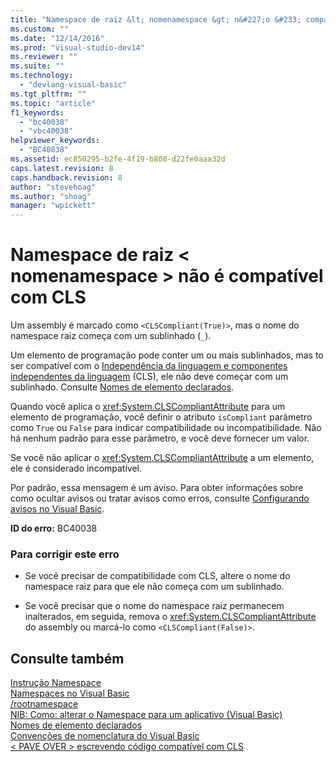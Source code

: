 ```yaml
---
title: "Namespace de raiz &lt; nomenamespace &gt; n&#227;o &#233; compat&#237;vel com CLS | Microsoft Docs"
ms.custom: ""
ms.date: "12/14/2016"
ms.prod: "visual-studio-dev14"
ms.reviewer: ""
ms.suite: ""
ms.technology: 
  - "devlang-visual-basic"
ms.tgt_pltfrm: ""
ms.topic: "article"
f1_keywords: 
  - "bc40038"
  - "vbc40038"
helpviewer_keywords: 
  - "BC40038"
ms.assetid: ec850295-b2fe-4f19-b808-d22fe0aaa32d
caps.latest.revision: 8
caps.handback.revision: 8
author: "stevehoag"
ms.author: "shoag"
manager: "wpickett"
---
```

# Namespace de raiz &lt; nomenamespace &gt; n&#227;o &#233; compat&#237;vel com CLS
Um assembly é marcado como `<CLSCompliant(True)>`, mas o nome do namespace raiz começa com um sublinhado \(`_`\).  
  
 Um elemento de programação pode conter um ou mais sublinhados, mas to ser compatível com o [Independência da linguagem e componentes independentes da linguagem](../Topic/Language%20Independence%20and%20Language-Independent%20Components.md) \(CLS\), ele não deve começar com um sublinhado. Consulte [Nomes de elemento declarados](/dotnet/visual-basic/programming-guide/language-features/declared-elements/declared-element-names).  
  
 Quando você aplica o <xref:System.CLSCompliantAttribute> para um elemento de programação, você definir o atributo `isCompliant` parâmetro como `True` ou `False` para indicar compatibilidade ou incompatibilidade. Não há nenhum padrão para esse parâmetro, e você deve fornecer um valor.  
  
 Se você não aplicar o <xref:System.CLSCompliantAttribute> a um elemento, ele é considerado incompatível.  
  
 Por padrão, essa mensagem é um aviso. Para obter informações sobre como ocultar avisos ou tratar avisos como erros, consulte [Configurando avisos no Visual Basic](../ide/configuring-warnings-in-visual-basic.md).  
  
 **ID do erro:** BC40038  
  
### Para corrigir este erro  
  
-   Se você precisar de compatibilidade com CLS, altere o nome do namespace raiz para que ele não começa com um sublinhado.  
  
-   Se você precisar que o nome do namespace raiz permanecem inalterados, em seguida, remova o <xref:System.CLSCompliantAttribute> do assembly ou marcá\-lo como `<CLSCompliant(False)>`.  
  
## Consulte também  
 [Instrução Namespace](/dotnet/visual-basic/language-reference/statements/namespace-statement)   
 [Namespaces no Visual Basic](/dotnet/visual-basic/programming-guide/program-structure/namespaces)   
 [\/rootnamespace](/dotnet/visual-basic/reference/command-line-compiler/rootnamespace)   
 [NIB: Como: alterar o Namespace para um aplicativo \(Visual Basic\)](http://msdn.microsoft.com/pt-br/029d85c0-e173-4f7a-afba-a29f3aaf6ebf)   
 [Nomes de elemento declarados](/dotnet/visual-basic/programming-guide/language-features/declared-elements/declared-element-names)   
 [Convenções de nomenclatura do Visual Basic](/dotnet/visual-basic/programming-guide/program-structure/naming-conventions)   
 [\< PAVE OVER \> escrevendo código compatível com CLS](http://msdn.microsoft.com/pt-br/4c705105-69a2-4e5e-b24e-0633bc32c7f3)
